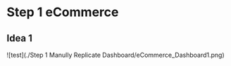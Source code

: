 # Step 1 eCommerce

## Idea 1
![test](./Step 1 Manully Replicate Dashboard/eCommerce_Dashboard1.png)
